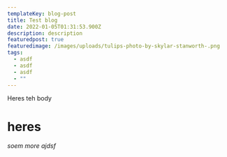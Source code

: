 ```yaml
---
templateKey: blog-post
title: Test blog
date: 2022-01-05T01:31:53.900Z
description: description
featuredpost: true
featuredimage: /images/uploads/tulips-photo-by-skylar-stanworth-.png
tags:
  - asdf
  - asdf
  - asdf
  - ""
---
```

Heres teh body



# heres



*soem more ajdsf*